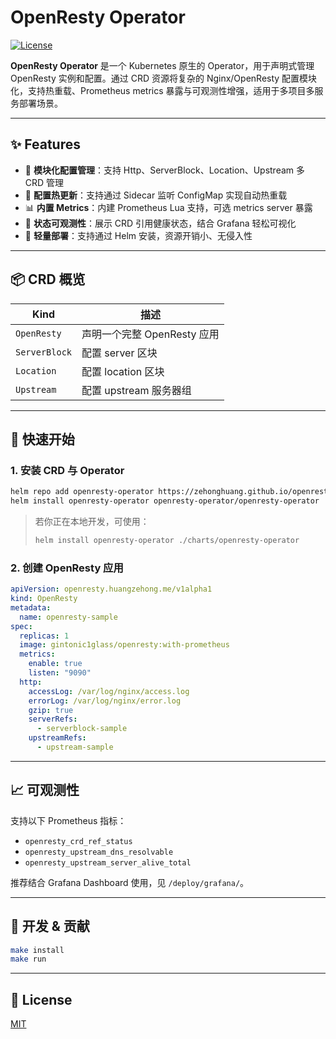 # OpenResty Operator

[![License](https://img.shields.io/github/license/zehonghuang/openresty-operator)](LICENSE)

**OpenResty Operator** 是一个 Kubernetes 原生的 Operator，用于声明式管理 OpenResty 实例和配置。通过 CRD 资源将复杂的 Nginx/OpenResty 配置模块化，支持热重载、Prometheus metrics 暴露与可观测性增强，适用于多项目多服务部署场景。

---

## ✨ Features

- 🧩 **模块化配置管理**：支持 Http、ServerBlock、Location、Upstream 多 CRD 管理
- 🔁 **配置热更新**：支持通过 Sidecar 监听 ConfigMap 实现自动热重载
- 📊 **内置 Metrics**：内建 Prometheus Lua 支持，可选 metrics server 暴露
- 🔎 **状态可观测性**：展示 CRD 引用健康状态，结合 Grafana 轻松可视化
- 🧵 **轻量部署**：支持通过 Helm 安装，资源开销小、无侵入性

---

## 📦 CRD 概览

| Kind            | 描述                    |
|-----------------|-----------------------|
| `OpenResty`     | 声明一个完整 OpenResty 应用   |
| `ServerBlock`   | 配置 server 区块          |
| `Location`      | 配置 location 区块        |
| `Upstream`      | 配置 upstream 服务器组      |

---

## 🚀 快速开始

### 1. 安装 CRD 与 Operator

```bash
helm repo add openresty-operator https://zehonghuang.github.io/openresty-operator/charts
helm install openresty-operator openresty-operator/openresty-operator
```

> 若你正在本地开发，可使用：
> ```bash
> helm install openresty-operator ./charts/openresty-operator
> ```

### 2. 创建 OpenResty 应用

```yaml
apiVersion: openresty.huangzehong.me/v1alpha1
kind: OpenResty
metadata:
  name: openresty-sample
spec:
  replicas: 1
  image: gintonic1glass/openresty:with-prometheus
  metrics:
    enable: true
    listen: "9090"
  http:
    accessLog: /var/log/nginx/access.log
    errorLog: /var/log/nginx/error.log
    gzip: true
    serverRefs:
      - serverblock-sample
    upstreamRefs:
      - upstream-sample
```

---

## 📈 可观测性

支持以下 Prometheus 指标：

- `openresty_crd_ref_status`
- `openresty_upstream_dns_resolvable`
- `openresty_upstream_server_alive_total`

推荐结合 Grafana Dashboard 使用，见 `/deploy/grafana/`。

---

## 🧪 开发 & 贡献

```bash
make install
make run
```
---

## 📄 License

[MIT](./LICENSE)
